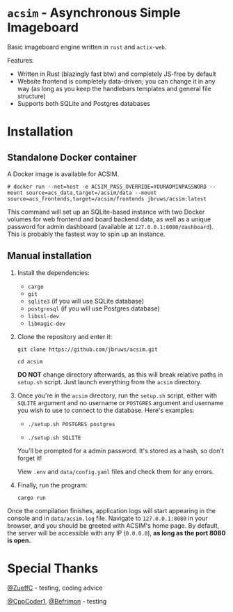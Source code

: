# `acsim` - Asynchronous Simple Imageboard

Basic imageboard engine written in `rust` and `actix-web`.

Features:

- Written in Rust (blazingly fast btw) and completely JS-free by default
- Website frontend is completely data-driven; you can change it in any way (as long as you keep the handlebars templates and general file structure)
- Supports both SQLite and Postgres databases  

# Installation

## Standalone Docker container

A Docker image is available for ACSIM.

`# docker run --net=host -e ACSIM_PASS_OVERRIDE=YOURADMINPASSWORD --mount source=acs_data,target=/acsim/data --mount source=acs_frontends,target=/acsim/frontends jbruws/acsim:latest`

This command will set up an SQLite-based instance with two Docker volumes for web frontend and board backend data, as well as a unique password for admin dashboard (available at `127.0.0.1:8080/dashboard`). This is probably the fastest way to spin up an instance.

## Manual installation

1. Install the dependencies:

    - `cargo`
    - `git`
    - `sqlite3` (if you will use SQLite database)
    - `postgresql` (if you will use Postgres database)
    - `libssl-dev`
    - `libmagic-dev`

2. Clone the repository and enter it:
    
   `git clone https://github.com/jbruws/acsim.git`
    
   `cd acsim`

   **DO NOT** change directory afterwards, as this will break relative paths in `setup.sh` script. Just launch everything from the `acsim` directory.
    
4. Once you're in the `acsim` directory, run the `setup.sh` script, either with `SQLITE` argument and no username or `POSTGRES` argument and username you wish to use to connect to the database. Here's examples:

    - `./setup.sh POSTGRES postgres`
    
    - `./setup.sh SQLITE`

    You'll be prompted for a admin password. It's stored as a hash, so don't forget it! 

    View `.env` and `data/config.yaml` files and check them for any errors.
    
5. Finally, run the program:
    
    `cargo run`
    
Once the compilation finishes, application logs will start appearing in the console and in `data/acsim.log` file. Navigate to `127.0.0.1:8080` in your browser, and you should be greeted with ACSIM's home page. By default, the server will be accessible with any IP (`0.0.0.0`), **as long as the port 8080 is open.**

# Special Thanks

[@ZueffC](https://github.com/ZueffC) - testing, coding advice

[@CppCoder1](https://github.com/CppCoder1), [@Befrimon](https://github.com/Befrimon) - testing
